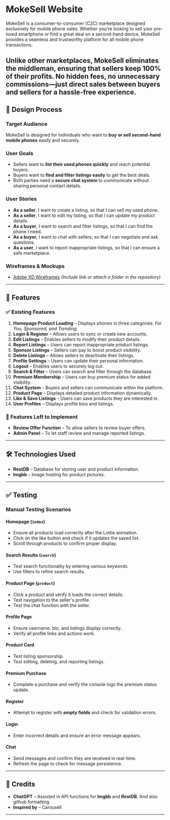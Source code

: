 # MokeSell Website

MokeSell is a consumer-to-consumer (C2C) marketplace designed exclusively for mobile phone sales. Whether you're looking to sell your pre-loved smartphone or find a great deal on a second-hand device, MokeSell provides a seamless and trustworthy platform for all mobile phone transactions.

Unlike other marketplaces, MokeSell eliminates the middleman, ensuring that sellers keep 100% of their profits. No hidden fees, no unnecessary commissions—just direct sales between buyers and sellers for a hassle-free experience.
---

## 📌 Design Process  

### **Target Audience**
MokeSell is designed for individuals who want to **buy or sell second-hand mobile phones** easily and securely.  

### **User Goals**
- Sellers want to **list their used phones quickly** and reach potential buyers.  
- Buyers want to **find and filter listings easily** to get the best deals.  
- Both parties need a **secure chat system** to communicate without sharing personal contact details.  

### **User Stories**
- **As a seller**, I want to create a listing, so that I can sell my used phone.  
- **As a seller**, I want to edit my listing, so that I can update my product details.  
- **As a buyer**, I want to search and filter listings, so that I can find the phone I need.  
- **As a buyer**, I want to chat with sellers, so that I can negotiate and ask questions.  
- **As a user**, I want to report inappropriate listings, so that I can ensure a safe marketplace.  

### **Wireframes & Mockups**
- [Adobe XD Wireframes](#) *(Include link or attach a folder in the repository)*  

---

## 🎯 Features  

### **✅ Existing Features**
1. **Homepage Product Loading** – Displays phones in three categories: *For You, Sponsored, and Trending*.  
2. **Login & Register** – Allows users to sync or create new accounts.  
3. **Edit Listings** – Enables sellers to modify their product details.  
4. **Report Listings** – Users can report inappropriate product listings.  
5. **Sponsor Listings** – Sellers can pay to boost product visibility.  
6. **Delete Listings** – Allows sellers to deactivate their listings.  
7. **Profile Settings** – Users can update their personal information.  
8. **Logout** – Enables users to securely log out.  
9. **Search & Filter** – Users can search and filter through the database.  
10. **Premium Membership** – Users can buy premium status for added visibility.  
11. **Chat System** – Buyers and sellers can communicate within the platform.  
12. **Product Page** – Displays detailed product information dynamically.  
13. **Like & Save Listings** – Users can save products they are interested in.  
14. **User Profiles** – Displays profile bios and listings.  

### **🚀 Features Left to Implement**
- **Review Offer Function** – To allow sellers to review buyer offers.  
- **Admin Panel** – To let staff review and manage reported listings.  

---

## 🛠 Technologies Used  

- **RestDB** – Database for storing user and product information.  
- **Imgbb** – Image hosting for product pictures.  

---

## ✅ Testing  

### **Manual Testing Scenarios**  

#### **Homepage (`index`)**
- Ensure all products load correctly after the Lottie animation.  
- Click on the like button and check if it updates the saved list.  
- Scroll through products to confirm proper display.  

#### **Search Results (`search`)**
- Test search functionality by entering various keywords.  
- Use filters to refine search results.  

#### **Product Page (`product`)**
- Click a product and verify it loads the correct details.  
- Test navigation to the seller's profile.  
- Test the chat function with the seller.  

#### **Profile Page**
- Ensure username, bio, and listings display correctly.  
- Verify all profile links and actions work.  

#### **Product Card**
- Test listing sponsorship.  
- Test editing, deleting, and reporting listings.  

#### **Premium Purchase**
- Complete a purchase and verify the console logs the premium status update.  

#### **Register**
- Attempt to register with **empty fields** and check for validation errors.  

#### **Login**
- Enter incorrect details and ensure an error message appears.  

#### **Chat**
- Send messages and confirm they are received in real-time.  
- Refresh the page to check for message persistence.  

---

## 📜 Credits  

- **ChatGPT** – Assisted in API functions for **Imgbb** and **RestDB**. And also github formatting
- **Inspired by** – Carousell

---


